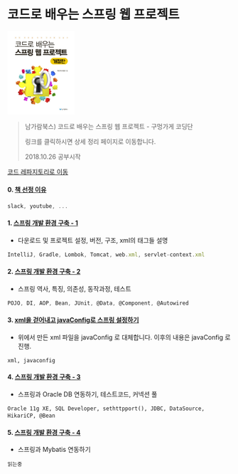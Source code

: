 코드로 배우는 스프링 웹 프로젝트
===
<img width="30%" height="30%" src="../img/guguSpring.jpg"></img>

>남가람북스) 코드로 배우는 스프링 웹 프로젝트 - 구멍가게 코딩단
>
>링크를 클릭하시면 상세 정리 페이지로 이동합니다.
>
> 2018.10.26 공부시작

[코드 레파지토리로 이동](https://github.com/1ilsang/guguSpring)

#### 0. [책 선정 이유](http://1ilsang.blog.me/221385767739)
```javascript
slack, youtube, ...
```

#### 1. [스프링 개발 환경 구축 - 1](http://1ilsang.blog.me/221385911861)
- 다운로드 및 프로젝트 설정, 버전, 구조, xml의 태그들 설명
```javascript
IntelliJ, Gradle, Lombok, Tomcat, web.xml, servlet-context.xml
```

#### 2. [스프링 개발 환경 구축 - 2](http://1ilsang.blog.me/221386784142)
- 스프링 역사, 특징, 의존성, 동작과정, 테스트
```javascript
POJO, DI, AOP, Bean, JUnit, @Data, @Component, @Autowired
```

#### 3. [xml을 걷어내고 javaConfig로 스프링 설정하기](http://1ilsang.blog.me/221386967274)
- 위에서 만든 xml 파일을 javaConfig 로 대체합니다. 이후의 내용은 javaConfig 로 진행.
```
xml, javaconfig
```

#### 4. [스프링 개발 환경 구축 - 3]()
- 스프링과 Oracle DB 연동하기, 테스트코드, 커넥션 풀
```
Oracle 11g XE, SQL Developer, sethttpport(), JDBC, DataSource, HikariCP, @Bean
```

#### 5. [스프링 개발 환경 구축 - 4]()
- 스프링과 Mybatis 연동하기
```
읽는중
```
